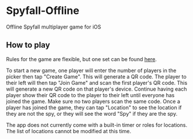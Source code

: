 # Spyfall-Offline

Offline Spyfall multiplayer game for iOS

## How to play

Rules for the game are flexible, but one set can be found [here](https://www.spyfall.app/gamerules).

To start a new game, one player will enter the number of players in the picker then tap "Create Game". This will generate a QR code.
The player to their left will then tap "Join Game" and scan the first player's QR code. This will generate a new QR code on that player's device.
Continue having each player show their QR code to the player to their left until everyone has joined the game. Make sure no two players scan the same code.
Once a player has joined the game, they can tap "Location" to see the location if they are not the spy, or they will see the word "Spy" if they are the spy.

The app does not currently come with a built-in timer or roles for locations. The list of locations cannot be modified at this time.

